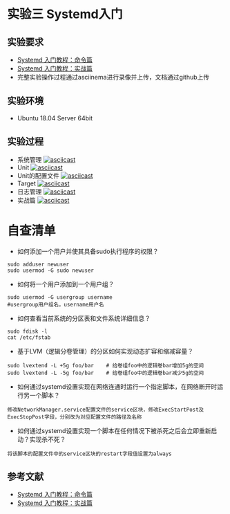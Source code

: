 # 实验三 Systemd入门 #
## 实验要求 ##
- [Systemd 入门教程：命令篇](http://www.ruanyifeng.com/blog/2016/03/systemd-tutorial-commands.html)
- [Systemd 入门教程：实战篇](http://www.ruanyifeng.com/blog/2016/03/systemd-tutorial-part-two.html)
- 完整实验操作过程通过asciinema进行录像并上传，文档通过github上传

## 实验环境 ##
- Ubuntu 18.04 Server 64bit

## 实验过程 ##
- 系统管理
[![asciicast](https://asciinema.org/a/tuodcRD0st5o69dKTzS7MQPgm.svg)](https://asciinema.org/a/tuodcRD0st5o69dKTzS7MQPgm)
- Unit
[![asciicast](https://asciinema.org/a/uXGI1gjpaTGiwPFgKBlIxPwz4.svg)](https://asciinema.org/a/uXGI1gjpaTGiwPFgKBlIxPwz4)
- Unit的配置文件
[![asciicast](https://asciinema.org/a/ylqyVHNmaIRhPmcOJMLJTIrGV.svg)](https://asciinema.org/a/ylqyVHNmaIRhPmcOJMLJTIrGV)
- Target
[![asciicast](https://asciinema.org/a/q1RgXDwjL5bTPkffhMwvG1wH3.svg)](https://asciinema.org/a/q1RgXDwjL5bTPkffhMwvG1wH3)
- 日志管理
[![asciicast](https://asciinema.org/a/JNaTpbSOJd0JPDNbFPaoMnhvn.svg)](https://asciinema.org/a/JNaTpbSOJd0JPDNbFPaoMnhvn)
- 实战篇
[![asciicast](https://asciinema.org/a/HN9iA7c4TeY3Dn67oGv59cTWu.svg)](https://asciinema.org/a/HN9iA7c4TeY3Dn67oGv59cTWu)

# 自查清单 #
- 如何添加一个用户并使其具备sudo执行程序的权限？
```
sudo adduser newuser
sudo usermod -G sudo newuser
```
- 如何将一个用户添加到一个用户组？
```
sudo usermod -G usergroup username
#usergroup用户组名，username用户名
```
- 如何查看当前系统的分区表和文件系统详细信息？
```
sudo fdisk -l
cat /etc/fstab
```
- 基于LVM（逻辑分卷管理）的分区如何实现动态扩容和缩减容量？
```
sudo lvextend -L +5g foo/bar	# 给卷组foo中的逻辑卷bar增加5g的空间
sudo lvextend -L -5g foo/bar	# 给卷组foo中的逻辑卷bar减少5g的空间
```
- 如何通过systemd设置实现在网络连通时运行一个指定脚本，在网络断开时运行另一个脚本？
```
修改NetworkManager.service配置文件的service区块，修改ExecStartPost及ExecStopPost字段，分别改为对应配置文件的路径及名称
```
- 如何通过systemd设置实现一个脚本在任何情况下被杀死之后会立即重新启动？实现杀不死？
```
将该脚本的配置文件中的service区块的restart字段值设置为always
```

## 参考文献 ##
- [Systemd 入门教程：命令篇](http://www.ruanyifeng.com/blog/2016/03/systemd-tutorial-commands.html)
- [Systemd 入门教程：实战篇](http://www.ruanyifeng.com/blog/2016/03/systemd-tutorial-part-two.html)